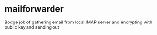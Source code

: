 # mailforwarder
Bodge job of gathering email from local IMAP server and encrypting with public key and sending out
